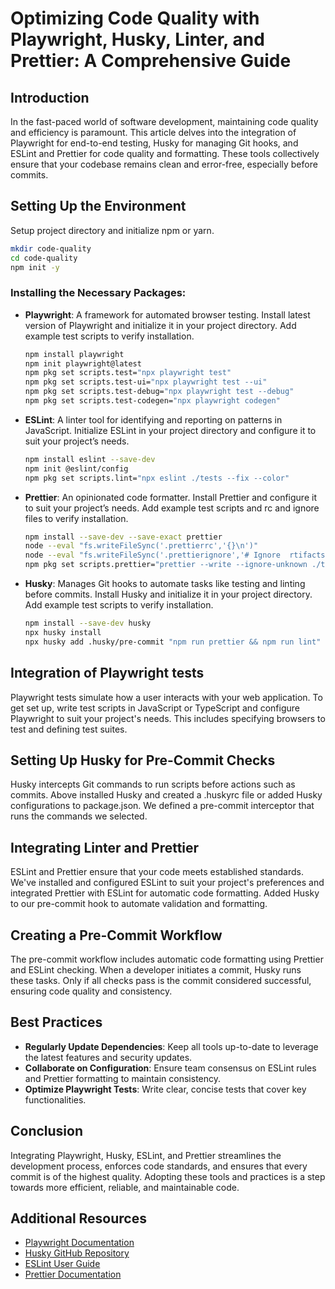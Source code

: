 # Optimizing Code Quality with Playwright, Husky, Linter, and Prettier: A Comprehensive Guide

## Introduction

In the fast-paced world of software development, maintaining code quality and efficiency is paramount. This article delves into the integration of Playwright for end-to-end testing, Husky for managing Git hooks, and ESLint and Prettier for code quality and formatting. These tools collectively ensure that your codebase remains clean and error-free, especially before commits.

## Setting Up the Environment

Setup project directory and initialize npm or yarn.

```bash
mkdir code-quality
cd code-quality
npm init -y
```

### Installing the Necessary Packages:

-   **Playwright**: A framework for automated browser testing. Install latest version of Playwright and initialize it in your project directory. Add example test scripts to verify installation.

    ```bash
    npm install playwright
    npm init playwright@latest
    npm pkg set scripts.test="npx playwright test"
    npm pkg set scripts.test-ui="npx playwright test --ui"
    npm pkg set scripts.test-debug="npx playwright test --debug"
    npm pkg set scripts.test-codegen="npx playwright codegen"
    ```

-   **ESLint**: A linter tool for identifying and reporting on patterns in JavaScript. Initialize ESLint in your project directory and configure it to suit your project’s needs.

    ```bash
    npm install eslint --save-dev
    npm init @eslint/config
    npm pkg set scripts.lint="npx eslint ./tests --fix --color"
    ```

-   **Prettier**: An opinionated code formatter. Install Prettier and configure it to suit your project’s needs. Add example test scripts and rc and ignore files to verify installation.

    ```bash
    npm install --save-dev --save-exact prettier
    node --eval "fs.writeFileSync('.prettierrc','{}\n')"
    node --eval "fs.writeFileSync('.prettierignore','# Ignore  rtifacts:\nbuild')"
    npm pkg set scripts.prettier="prettier --write --ignore-unknown ./tests"
    ```

-   **Husky**: Manages Git hooks to automate tasks like testing and linting before commits. Install Husky and initialize it in your project directory. Add example test scripts to verify installation.

    ```bash
    npm install --save-dev husky
    npx husky install
    npx husky add .husky/pre-commit "npm run prettier && npm run lint"
    ```

## Integration of Playwright tests

Playwright tests simulate how a user interacts with your web application. To get set up, write test scripts in JavaScript or TypeScript and configure Playwright to suit your project's needs. This includes specifying browsers to test and defining test suites.

## Setting Up Husky for Pre-Commit Checks

Husky intercepts Git commands to run scripts before actions such as commits. Above installed Husky and created a .huskyrc file or added Husky configurations to package.json. We defined a pre-commit interceptor that runs the commands we selected.

## Integrating Linter and Prettier

ESLint and Prettier ensure that your code meets established standards. We've installed and configured ESLint to suit your project's preferences and integrated Prettier with ESLint for automatic code formatting. Added Husky to our pre-commit hook to automate validation and formatting.

## Creating a Pre-Commit Workflow

The pre-commit workflow includes automatic code formatting using Prettier and ESLint checking. When a developer initiates a commit, Husky runs these tasks. Only if all checks pass is the commit considered successful, ensuring code quality and consistency.

## Best Practices

-   **Regularly Update Dependencies**: Keep all tools up-to-date to leverage the latest features and security updates.
-   **Collaborate on Configuration**: Ensure team consensus on ESLint rules and Prettier formatting to maintain consistency.
-   **Optimize Playwright Tests**: Write clear, concise tests that cover key functionalities.

## Conclusion

Integrating Playwright, Husky, ESLint, and Prettier streamlines the development process, enforces code standards, and ensures that every commit is of the highest quality. Adopting these tools and practices is a step towards more efficient, reliable, and maintainable code.

## Additional Resources

-   [Playwright Documentation](https://playwright.dev/)
-   [Husky GitHub Repository](https://github.com/typicode/husky)
-   [ESLint User Guide](https://eslint.org/docs/user-guide/)
-   [Prettier Documentation](https://prettier.io/docs/en/index.html)
